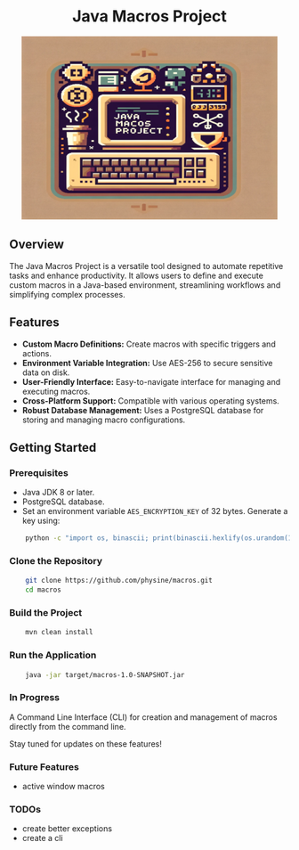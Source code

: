 
<div align="center">

# Java Macros Project
![logo (1) (1).png](src%2Fmain%2Fresources%2Flogo%20%281%29%20%281%29.png)

</div>

## Overview
The Java Macros Project is a versatile tool designed to automate repetitive tasks and enhance productivity. It allows users to define and execute custom macros in a Java-based environment, streamlining workflows and simplifying complex processes.

## Features
- **Custom Macro Definitions:** Create macros with specific triggers and actions.
- **Environment Variable Integration:** Use AES-256 to secure sensitive data on disk.
- **User-Friendly Interface:** Easy-to-navigate interface for managing and executing macros.
- **Cross-Platform Support:** Compatible with various operating systems.
- **Robust Database Management:** Uses a PostgreSQL database for storing and managing macro configurations.

## Getting Started

### Prerequisites
- Java JDK 8 or later.
- PostgreSQL database.
- Set an environment variable `AES_ENCRYPTION_KEY` of 32 bytes. Generate a key using:
```bash
    python -c "import os, binascii; print(binascii.hexlify(os.urandom(16)).decode())"
```


### Clone the Repository
```bash
    git clone https://github.com/physine/macros.git
    cd macros
```

### Build the Project
```bash
    mvn clean install
```

### Run the Application
```bash
    java -jar target/macros-1.0-SNAPSHOT.jar
```

### In Progress
A Command Line Interface (CLI) for creation and management of macros directly from the command line.

Stay tuned for updates on these features!

### Future Features

- active window macros

### TODOs

- create better exceptions
- create a cli
